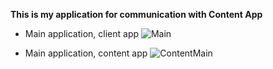 **This is my application for communication with Content App**

- Main application, client app
![Main](https://user-images.githubusercontent.com/13007030/126045971-7b85e789-c41e-45ee-bdb8-9335aeded16f.png)



- Main application, content app
![ContentMain](https://user-images.githubusercontent.com/13007030/126045968-694fd0c7-42db-49d6-9871-43b39ddff646.png)

